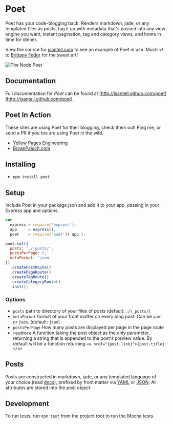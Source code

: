 Poet
======

Poet has your code-blogging back. Renders markdown, jade, or any templated files as posts, tag it up with metadata that's passed into any view engine you want, instant pagination, tag and category views, and home in time for dinner.

View the source for [jsantell.com](https://github.com/jsantell/jsantell.com) to see an example of Poet in use. Much `<3` to [Brittany Fedor](http://bfedor.com/) for the sweet art!

![The Node Poet](https://raw.github.com/jsantell/poet/gh-pages/img/poet.png)

## Documentation

Full documentation for *Poet* can be found at [http://jsantell.github.com/poet](http://jsantell.github.com/poet)

## Poet In Action

These sites are using Poet for their blogging, check them out! Ping me, or send a PR if you too are using Poet in the wild.

* [Yellow Pages Engineering](http://engineering.yp.com/)
* [BryanPaluch.com](http://bryanpaluch.com)

## Installing

* `npm install poet`

## Setup

Include Poet in your package.json and add it to your app, passing in your Express app and options.
```javascript
var
  express = require('express'),
  app     = express(),
  poet    = require('poet')( app );

poet.set({
  posts: './_posts/',
  postsPerPage: 5,
  metaFormat: 'json'
})
  .createPostRoute()
  .createPageRoute()
  .createTagRoute()
  .createCategoryRoute()
  .init();
```

### Options

* `posts` path to directory of your files of posts (default: `./\_posts/`)
* `metaFormat` format of your front matter on every blog post. Can be `yaml` or `json`. (default: `json`)
* `postsPerPage` How many posts are displayed per page in the page route
* `readMore` A function taking the post object as the only parameter, returning a string that is appended to the post's preview value. By default will be a function returning `<a href="{post.link}">{post.title}</a>`

## Posts

Posts are constructed in markdown, jade, or any templated language of your choice (read [docs](http://jsantell.github.com/poet#format)), prefixed by front matter via [YAML](https://github.com/mojombo/jekyll/wiki/YAML-Front-Matter) or [JSON](https://github.com/jsantell/node-json-front-matter). All attributes are stored into the post object.

## Development

To run tests, run `npm test` from the project root to run the Mocha tests.
